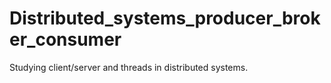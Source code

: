 # Distributed_systems_producer_broker_consumer
 Studying client/server and threads in distributed systems.
